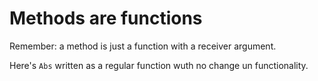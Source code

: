 # Methods are functions

Remember: a method is just a function with a receiver argument.

Here's `Abs` written as a regular function wuth no change un functionality.